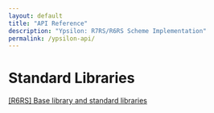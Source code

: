 ```yaml
---
layout: default
title: "API Reference"
description: "Ypsilon: R7RS/R6RS Scheme Implementation"
permalink: /ypsilon-api/
---
```


# Standard Libraries

[\[R6RS\] Base library and standard libraries](r6rs.html)
